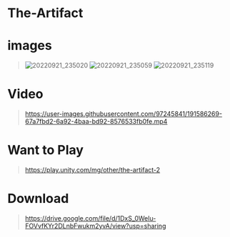 # The-Artifact

# images
> ![20220921_235020](https://user-images.githubusercontent.com/97245841/191587781-71924f33-b906-4dec-a429-1621b2d05008.jpg)
> ![20220921_235059](https://user-images.githubusercontent.com/97245841/191587759-e7dd99a0-15bb-49f8-a3f4-a447325b157c.jpg)
> ![20220921_235119](https://user-images.githubusercontent.com/97245841/191587769-2540ed0a-ce1f-4e57-9555-5d5e6c608ccf.jpg)

# Video
> https://user-images.githubusercontent.com/97245841/191586269-67a7fbd2-6a92-4baa-bd92-8576533fb0fe.mp4

# Want to Play
> https://play.unity.com/mg/other/the-artifact-2

# Download
> https://drive.google.com/file/d/1DxS_0Welu-FOVvfKYr2DLnbFwukm2yvA/view?usp=sharing
